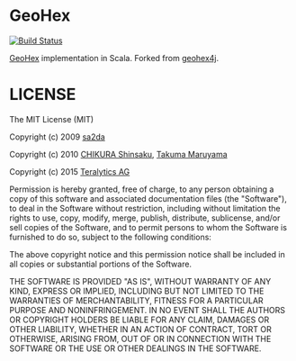 # GeoHex

[![Build Status](https://travis-ci.org/teralytics/geohex.svg?branch=master)](https://travis-ci.org/teralytics/geohex)

[GeoHex](http://www.geohex.org) implementation in Scala. Forked from [geohex4j](https://github.com/chsh/geohex4j).

# LICENSE

The MIT License (MIT)

Copyright (c) 2009 [sa2da](http://www.geohex.org)

Copyright (c) 2010 [CHIKURA Shinsaku](https://github.com/chsh), [Takuma Maruyama](https://github.com/mattak)

Copyright (c) 2015 [Teralytics AG](https://github.com/teralytics)

Permission is hereby granted, free of charge, to any person obtaining a copy
of this software and associated documentation files (the "Software"), to deal
in the Software without restriction, including without limitation the rights
to use, copy, modify, merge, publish, distribute, sublicense, and/or sell
copies of the Software, and to permit persons to whom the Software is
furnished to do so, subject to the following conditions:

The above copyright notice and this permission notice shall be included in
all copies or substantial portions of the Software.

THE SOFTWARE IS PROVIDED "AS IS", WITHOUT WARRANTY OF ANY KIND, EXPRESS OR
IMPLIED, INCLUDING BUT NOT LIMITED TO THE WARRANTIES OF MERCHANTABILITY,
FITNESS FOR A PARTICULAR PURPOSE AND NONINFRINGEMENT.  IN NO EVENT SHALL THE
AUTHORS OR COPYRIGHT HOLDERS BE LIABLE FOR ANY CLAIM, DAMAGES OR OTHER
LIABILITY, WHETHER IN AN ACTION OF CONTRACT, TORT OR OTHERWISE, ARISING FROM,
OUT OF OR IN CONNECTION WITH THE SOFTWARE OR THE USE OR OTHER DEALINGS IN
THE SOFTWARE.
